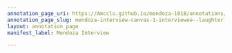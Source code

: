 ```yaml
---
annotation_page_uri: https://Amcclu.github.io/mendoza-1018/annotations/mendoza-interview-canvas-1-interviewee--laughter--frustration--relating-personal-detail.json
annotation_page_slug: mendoza-interview-canvas-1-interviewee--laughter--frustration--relating-personal-detail
layout: annotation_page
manifest_label: Mendoza Interview

---
```

